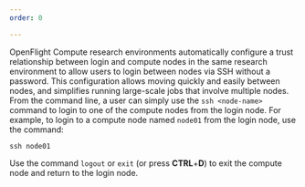 ```yaml
---
order: 0

---
```

OpenFlight Compute research environments automatically configure a trust relationship between login and compute nodes in the same research environment to allow users to login between nodes via SSH without a password. This configuration allows moving quickly and easily between nodes, and simplifies running large-scale jobs that involve multiple nodes. From the command line, a user can simply use the `ssh <node-name>` command to login to one of the compute nodes from the login node. For example, to login to a compute node named `node01` from the login node, use the command:

`ssh node01`

Use the command `logout` or `exit` (or press **CTRL**+**D**) to exit the compute node and return to the login node.


